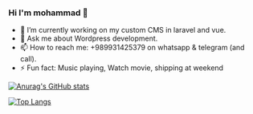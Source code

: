 ### Hi I'm mohammad 👋

- 🌱 I’m currently working on my custom CMS in laravel and vue.
- 💬 Ask me about Wordpress development.
- 📫 How to reach me: +989931425379 on whatsapp & telegram (and call).
- ⚡ Fun fact: Music playing, Watch movie, shipping at weekend

[![Anurag's GitHub stats](https://github-readme-stats.vercel.app/api?username=mohammadYousefiDev&&hide=prs,issues,contribs&count_private=true&count_private=true&show_icons=true&theme=tokyonight)](https://github.com/anuraghazra/github-readme-stats)

[![Top Langs](https://github-readme-stats.vercel.app/api/top-langs/?username=mohammadYousefiDev&theme=cobalt)](https://github.com/anuraghazra/github-readme-stats)

